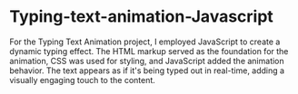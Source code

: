 # Typing-text-animation-Javascript

For the Typing Text Animation project, I employed JavaScript to create a dynamic typing effect. The HTML markup served as the foundation for the animation, CSS was used for styling, and JavaScript added the animation behavior. The text appears as if it's being typed out in real-time, adding a visually engaging touch to the content.
